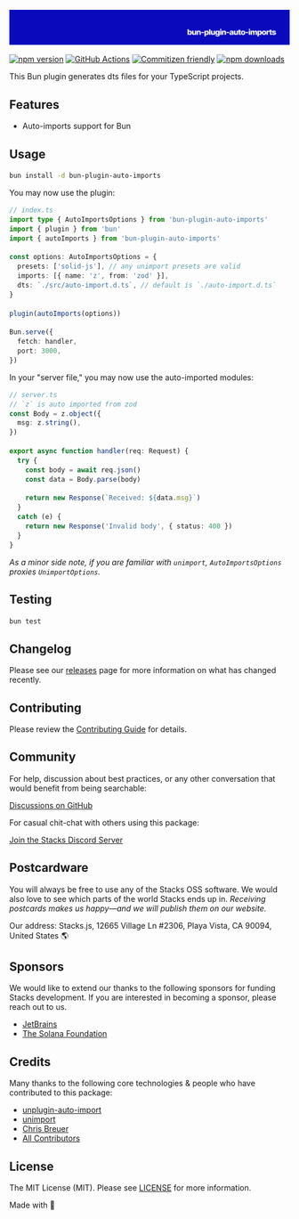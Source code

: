 ![Social Card of Bun Plugin Auto Imports](https://github.com/stacksjs/bun-plugin-auto-imports/blob/main/.github/art/cover.png)

[![npm version][npm-version-src]][npm-version-href]
[![GitHub Actions][github-actions-src]][github-actions-href]
[![Commitizen friendly](https://img.shields.io/badge/commitizen-friendly-brightgreen.svg)](http://commitizen.github.io/cz-cli/)
[![npm downloads][npm-downloads-src]][npm-downloads-href]
<!-- [![Codecov][codecov-src]][codecov-href] -->

This Bun plugin generates dts files for your TypeScript projects.

## Features

- Auto-imports support for Bun

## Usage

```bash
bun install -d bun-plugin-auto-imports
```

You may now use the plugin:

```ts
// index.ts
import type { AutoImportsOptions } from 'bun-plugin-auto-imports'
import { plugin } from 'bun'
import { autoImports } from 'bun-plugin-auto-imports'

const options: AutoImportsOptions = {
  presets: ['solid-js'], // any unimport presets are valid
  imports: [{ name: 'z', from: 'zod' }],
  dts: `./src/auto-import.d.ts`, // default is `./auto-import.d.ts`
}

plugin(autoImports(options))

Bun.serve({
  fetch: handler,
  port: 3000,
})
```

In your "server file," you may now use the auto-imported modules:

```ts
// server.ts
// `z` is auto imported from zod
const Body = z.object({
  msg: z.string(),
})

export async function handler(req: Request) {
  try {
    const body = await req.json()
    const data = Body.parse(body)

    return new Response(`Received: ${data.msg}`)
  }
  catch (e) {
    return new Response('Invalid body', { status: 400 })
  }
}
```

_As a minor side note, if you are familiar with `unimport`, `AutoImportsOptions` proxies `UnimportOptions`._

## Testing

```bash
bun test
```

## Changelog

Please see our [releases](https://github.com/stacksjs/bun-plugin-auto-imports/releases) page for more information on what has changed recently.

## Contributing

Please review the [Contributing Guide](https://github.com/stacksjs/contributing) for details.

## Community

For help, discussion about best practices, or any other conversation that would benefit from being searchable:

[Discussions on GitHub](https://github.com/stacksjs/stacks/discussions)

For casual chit-chat with others using this package:

[Join the Stacks Discord Server](https://discord.gg/stacksjs)

## Postcardware

You will always be free to use any of the Stacks OSS software. We would also love to see which parts of the world Stacks ends up in. _Receiving postcards makes us happy—and we will publish them on our website._

Our address: Stacks.js, 12665 Village Ln #2306, Playa Vista, CA 90094, United States 🌎

## Sponsors

We would like to extend our thanks to the following sponsors for funding Stacks development. If you are interested in becoming a sponsor, please reach out to us.

- [JetBrains](https://www.jetbrains.com/)
- [The Solana Foundation](https://solana.com/)

## Credits

Many thanks to the following core technologies & people who have contributed to this package:

- [unplugin-auto-import](https://github.com/unplugin/unplugin-auto-import)
- [unimport](https://github.com/unjs/unimport)
- [Chris Breuer](https://github.com/chrisbbreuer)
- [All Contributors](../../contributors)

## License

The MIT License (MIT). Please see [LICENSE](https://github.com/stacksjs/bun-plugin-auto-imports/tree/main/LICENSE.md) for more information.

Made with 💙

<!-- Badges -->
[npm-version-src]: <https://img.shields.io/npm/v/bun-plugin-auto-imports?style=flat-square>
[npm-version-href]: <https://npmjs.com/package/bun-plugin-auto-imports>
[npm-downloads-src]: <https://img.shields.io/npm/dm/bun-plugin-auto-imports?style=flat-square>
[npm-downloads-href]: <https://npmjs.com/package/bun-plugin-auto-imports>
[github-actions-src]: <https://img.shields.io/github/actions/workflow/status/stacksjs/bun-plugin-auto-imports/ci.yml?style=flat-square&branch=main>
[github-actions-href]: <https://github.com/stacksjs/bun-plugin-auto-imports/actions?query=workflow%3Aci>

<!-- [codecov-src]: https://img.shields.io/codecov/c/gh/stacksjs/bun-plugin-auto-imports/main?style=flat-square
[codecov-href]: https://codecov.io/gh/stacksjs/bun-plugin-auto-imports -->
